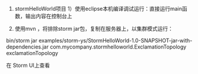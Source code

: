 1. stormHelloWorld项目
  1）使用eclipse本机编译调试运行：直接运行main函数，输出内容在控制台上
  2) 使用mvn ，将排除storm jar包，复制在服务器上，以集群模式运行：
  
  bin/storm jar examples/storm-ys/StormHelloWorld-1.0-SNAPSHOT-jar-with-dependencies.jar com.mycompany.stormhelloworld.ExclamationTopology exclamationTopology 
  
  在 Storm UI上查看
